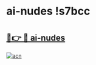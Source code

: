 # ai-nudes !s7bcc

# <h2><a href="https://g4e6ge.esa.edu.pl?title=ai-nudes&ref=s7bcc">🔗👉 🔴 ai-nudes</a></h2>

[![acn](https://github.com/user-attachments/assets/0f9c940e-d8b0-45ae-aac7-cd30a18b3e1c)](https://g4e6ge.esa.edu.pl?title=ai-nudes&ref=s7bcc)

